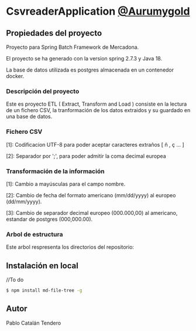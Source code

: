 
# CsvreaderApplication [@Aurumygold](http://github.com/Aurumygold)

## Propiedades del proyecto

Proyecto para Spring Batch Framework de Mercadona.

El proyecto se ha generado con la version spring 2.7.3 y Java 18.

La base de datos utilizada es postgres almacenada en un contenedor docker.

### Descripción del proyecto

Este es proyecto ETL ( Extract, Transform and Load ) consiste en la lectura de un fichero CSV, la tranformación de los datos extraidos y su guardado en una base de datos.

### Fichero CSV

  [1]: Codificacion UTF-8 para poder aceptar caracteres extraños [ ñ , ç ... ]
  
  [2]: Separador por ';', para poder admitir la coma decimal europea
  

### Transformación de la información

  [1]: Cambio a mayúsculas para el campo nombre.
  
  [2]: Cambio de fecha del formato americano (mm/dd/yyyy) al europeo (dd/mm/yyyy).
  
  [3]: Cambio de separador decimal europeo (000.000,00) al americano, estandar de postgres (000,000.00).



### Arbol de estructura
Este arbol respresenta los directorios del repositorio:



## Instalación en local
//To do

```bash
$ npm install md-file-tree -g
```

## Autor

Pablo Catalán Tendero
